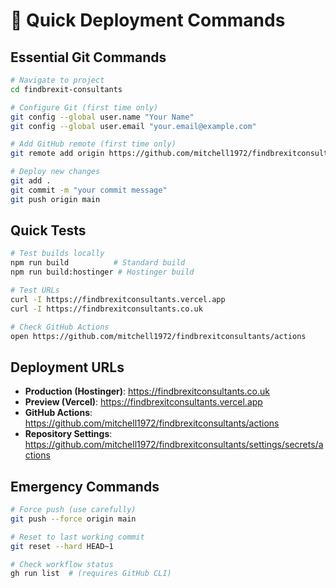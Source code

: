 # 🚀 Quick Deployment Commands

## Essential Git Commands

```bash
# Navigate to project
cd findbrexit-consultants

# Configure Git (first time only)
git config --global user.name "Your Name"
git config --global user.email "your.email@example.com"

# Add GitHub remote (first time only)
git remote add origin https://github.com/mitchell1972/findbrexitconsultants.git

# Deploy new changes
git add .
git commit -m "your commit message"
git push origin main
```

## Quick Tests

```bash
# Test builds locally
npm run build          # Standard build
npm run build:hostinger # Hostinger build

# Test URLs
curl -I https://findbrexitconsultants.vercel.app
curl -I https://findbrexitconsultants.co.uk

# Check GitHub Actions
open https://github.com/mitchell1972/findbrexitconsultants/actions
```

## Deployment URLs

- **Production (Hostinger)**: https://findbrexitconsultants.co.uk
- **Preview (Vercel)**: https://findbrexitconsultants.vercel.app
- **GitHub Actions**: https://github.com/mitchell1972/findbrexitconsultants/actions
- **Repository Settings**: https://github.com/mitchell1972/findbrexitconsultants/settings/secrets/actions

## Emergency Commands

```bash
# Force push (use carefully)
git push --force origin main

# Reset to last working commit
git reset --hard HEAD~1

# Check workflow status
gh run list  # (requires GitHub CLI)
```
